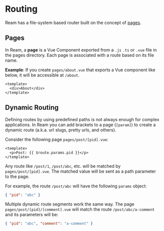 # Routing

Ream has a file-system based router built on the concept of [pages](#pages).

## Pages

In Ream, a **page** is a Vue Component exported from a `.js` `.ts` or `.vue` file in the pages directory. Each page is associated with a route based on its file name.

**Example**: If you create `pages/about.vue` that exports a Vue component like below, it will be accessible at `/about`.

```vue
<template>
  <div>About</div>
</template>
```

## Dynamic Routing

Defining routes by using predefined paths is not always enough for complex applications. In Ream you can add brackets to a page (`[param]`) to create a dynamic route (a.k.a. url slugs, pretty urls, and others).

Consider the following page `pages/post/[pid].vue`:

```vue
<template>
  <p>Post: {{ $route.params.pid }}</p>
</template>
```

Any route like `/post/1`, `/post/abc`, etc. will be matched by `pages/post/[pid].vue`. The matched value will be sent as a path parameter to the page.

For example, the route `/post/abc` will have the following `params` object:

```json
{ "pid": "abc" }
```

Multiple dynamic route segments work the same way. The page `pages/post/[pid]/[comment].vue` will match the route `/post/abc/a-comment` and its parameters will be:

```json
{ "pid": "abc", "comment": "a-comment" }
```
